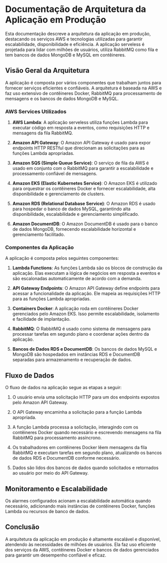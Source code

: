 # Documentação de Arquitetura da Aplicação em Produção

Esta documentação descreve a arquitetura da aplicação em produção, destacando os serviços AWS e tecnologias utilizadas para garantir escalabilidade, disponibilidade e eficiência. A aplicação serveless é projetada para lidar com milhões de usuários, utiliza RabbitMQ como fila e tem bancos de dados MongoDB e MySQL em contêineres.

## Visão Geral da Arquitetura

A aplicação é composta por vários componentes que trabalham juntos para fornecer serviços eficientes e confiáveis. A arquitetura é baseada na AWS e faz uso extensivo de contêineres Docker, RabbitMQ para processamento de mensagens e os bancos de dados MongoDB e MySQL.

### AWS Services Utilizados

1. **AWS Lambda**: A aplicação serveless utiliza funções Lambda para executar código em resposta a eventos, como requisições HTTP e mensagens da fila RabbitMQ.

2. **Amazon API Gateway**: O Amazon API Gateway é usado para expor endpoints HTTP RESTful que direcionam as solicitações para as funções Lambda apropriadas.

3. **Amazon SQS (Simple Queue Service)**: O serviço de fila da AWS é usado em conjunto com o RabbitMQ para garantir a escalabilidade e processamento confiável de mensagens.

4. **Amazon EKS (Elastic Kubernetes Service)**: O Amazon EKS é utilizado para orquestrar os contêineres Docker e fornecer escalabilidade, alta disponibilidade e gerenciamento de clusters.

5. **Amazon RDS (Relational Database Service)**: O Amazon RDS é usado para hospedar o banco de dados MySQL, garantindo alta disponibilidade, escalabilidade e gerenciamento simplificado.

6. **Amazon DocumentDB**: O Amazon DocumentDB é usado para o banco de dados MongoDB, fornecendo escalabilidade horizontal e gerenciamento facilitado.

### Componentes da Aplicação

A aplicação é composta pelos seguintes componentes:

1. **Lambda Functions**: As funções Lambda são os blocos de construção da aplicação. Elas executam a lógica de negócios em resposta a eventos e são escalonadas automaticamente de acordo com a demanda.

2. **API Gateway Endpoints**: O Amazon API Gateway define endpoints para acessar a funcionalidade da aplicação. Ele mapeia as requisições HTTP para as funções Lambda apropriadas.

3. **Containers Docker**: A aplicação roda em contêineres Docker gerenciados pelo Amazon EKS. Isso permite escalabilidade, isolamento e facilidade de implantação.

4. **RabbitMQ**: O RabbitMQ é usado como sistema de mensagens para processar tarefas em segundo plano e coordenar ações dentro da aplicação.

5. **Bancos de Dados RDS e DocumentDB**: Os bancos de dados MySQL e MongoDB são hospedados em instâncias RDS e DocumentDB separadas para armazenamento e recuperação de dados.

## Fluxo de Dados

O fluxo de dados na aplicação segue as etapas a seguir:

1. O usuário envia uma solicitação HTTP para um dos endpoints expostos pelo Amazon API Gateway.

2. O API Gateway encaminha a solicitação para a função Lambda apropriada.

3. A função Lambda processa a solicitação, interagindo com os contêineres Docker quando necessário e escrevendo mensagens na fila RabbitMQ para processamento assíncrono.

4. Os trabalhadores em contêineres Docker lêem mensagens da fila RabbitMQ e executam tarefas em segundo plano, atualizando os bancos de dados RDS e DocumentDB conforme necessário.

5. Dados são lidos dos bancos de dados quando solicitados e retornados ao usuário por meio do API Gateway.

## Monitoramento e Escalabilidade

Os alarmes configurados acionam a escalabilidade automática quando necessário, adicionando mais instâncias de contêineres Docker, funções Lambda ou recursos de banco de dados.

## Conclusão

A arquitetura da aplicação em produção é altamente escalável e disponível, atendendo às necessidades de milhões de usuários. Ela faz uso eficiente dos serviços da AWS, contêineres Docker e bancos de dados gerenciados para garantir um desempenho confiável e eficaz.
